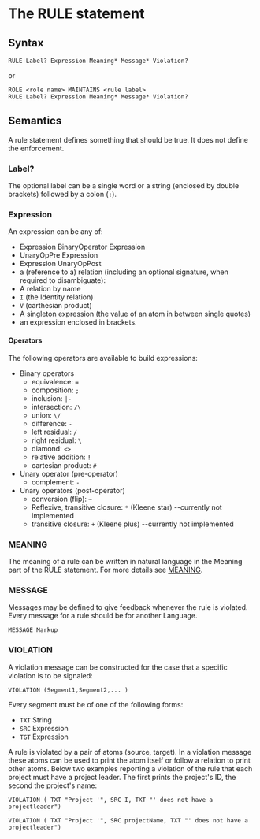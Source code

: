 # The RULE statement

## Syntax

```
RULE Label? Expression Meaning* Message* Violation?
```
or

```
ROLE <role name> MAINTAINS <rule label>
RULE Label? Expression Meaning* Message* Violation? 
```

## Semantics
A rule statement defines something that should be true. It does not define the enforcement. 

### Label?
The optional label can be a single word or a string (enclosed by double brackets) followed by a colon (`:`). 

### Expression
An expression can be any of:
* Expression BinaryOperator Expression
* UnaryOpPre Expression
* Expression UnaryOpPost
* a (reference to a) relation (including an optional signature, when required to disambiguate):
 * A relation by name 
 * `I` (the Identity relation)
 * `V` (carthesian product) 
 * A singleton expression (the value of an atom in between single quotes)
* an expression enclosed in brackets.

#### Operators
The following operators are available to build expressions:

* Binary operators
  * equivalence: `=`
  * composition: `;`
  * inclusion: `|-`
  * intersection: `/\`
  * union: `\/`
  * difference: `-`
  * left residual: `/`
  * right residual: `\`
  * diamond: `<>`
  * relative addition: `!`
  * cartesian product: `#`
* Unary operator (pre-operator)
  * complement: `-`
* Unary operators (post-operator)
  * conversion (flip): `~`
  * Reflexive, transitive closure: `*` (Kleene star) --currently not implemented
  * transitive closure: `+` (Kleene plus) --currently not implemented



### MEANING
The meaning of a rule can be written in natural language in the Meaning part of the RULE statement. For more details see [MEANING](meaning.md).

### MESSAGE
Messages may be defined to give feedback whenever the rule is violated. Every message for a rule should be for another Language.
```
MESSAGE Markup
```
### VIOLATION
A violation message can be constructed for the case that a specific violation is to be signaled:

```
VIOLATION (Segment1,Segment2,... )
```
Every segment must be of one of the following forms:
* `TXT` String
* `SRC` Expression
* `TGT` Expression

A rule is violated by a pair of atoms (source, target). In a  violation message these atoms can be used to print the atom itself or follow a relation to print other atoms. Below two examples reporting a violation of the rule that each project must have a project leader. The first prints the project's ID, the second the project's name:

`VIOLATION ( TXT "Project '", SRC I, TXT "' does not have a projectleader")`

`VIOLATION ( TXT "Project '", SRC projectName, TXT "' does not have a projectleader")`

